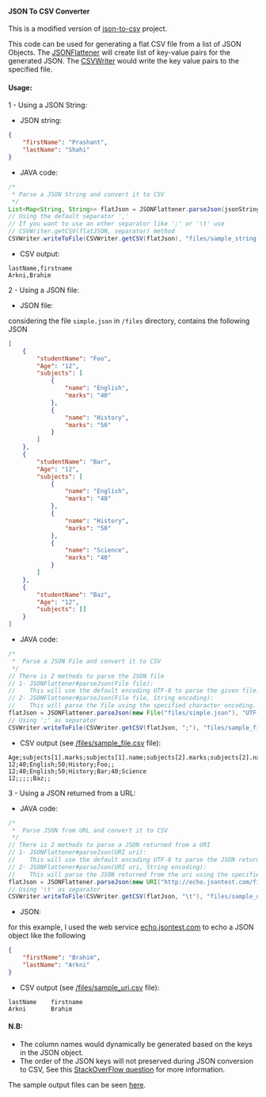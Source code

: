 #### JSON To CSV Converter

This is a modified version of [json-to-csv](https://github.com/SEL-Columbia/json-to-csv) project.

This code can be used for generating a flat CSV file from a list of JSON Objects.
The [JSONFlattener](https://github.com/Arkni/json-to-csv/blob/master/src/main/java/org/jsontocsv/parser/JSONFlattener.java) will create list of key-value pairs for the generated JSON.
The [CSVWriter](https://github.com/Arkni/json-to-csv/blob/master/src/main/java/org/jsontocsv/writer/CSVWriter.java) would write the key value pairs to the specified file.

#### Usage:

1 - Using a JSON String:

- JSON string:
```json
{
	"firstName": "Prashant",
	"lastName": "Shahi"
}
```

- JAVA code:
```java
/*
 * Parse a JSON String and convert it to CSV
 */
List<Map<String, String>> flatJson = JSONFlattener.parseJson(jsonString);
// Using the default separator ','
// If you want to use an other separator like ';' or '\t' use
// CSVWriter.getCSV(flatJSON, separator) method
CSVWriter.writeToFile(CSVWriter.getCSV(flatJson), "files/sample_string.csv");
```

- CSV output:
```csv
lastName,firstname
Arkni,Brahim
```
2 - Using a JSON file:

- JSON file:

considering the file `simple.json` in `/files` directory, contains the following JSON
```json
[
    {
        "studentName": "Foo",
        "Age": "12",
        "subjects": [
            {
                "name": "English",
                "marks": "40"
            },
            {
                "name": "History",
                "marks": "50"
            }
        ]
    },
    {
        "studentName": "Bar",
        "Age": "12",
        "subjects": [
            {
                "name": "English",
                "marks": "40"
            },
            {
                "name": "History",
                "marks": "50"
            },
            {
                "name": "Science",
                "marks": "40"
            }
        ]
    },
    {
        "studentName": "Baz",
        "Age": "12",
        "subjects": []
    }
]
```

- JAVA code:
```java
/*
 *  Parse a JSON File and convert it to CSV
 */
// There is 2 methods to parse the JSON file
// 1- JSONFlattener#parseJson(File file):
//    This will use the default encoding UTF-8 to parse the given file.
// 2- JSONFlattener#parseJson(File file, String encoding):
//    This will parse the file using the specified character encoding.
flatJson = JSONFlattener.parseJson(new File("files/simple.json"), "UTF-8");
// Using ';' as separator
CSVWriter.writeToFile(CSVWriter.getCSV(flatJson, ";"), "files/sample_file.csv");
```
- CSV output (see [/files/sample_file.csv](https://github.com/Arkni/json-to-csv/blob/master/files/sample_file.csv) file):
```csv
Age;subjects[1].marks;subjects[1].name;subjects[2].marks;subjects[2].name;studentName;subjects[3].marks;subjects[3].name
12;40;English;50;History;Foo;;
12;40;English;50;History;Bar;40;Science
12;;;;;Baz;;
```

3 - Using a JSON returned from a URL:

- JAVA code:
```java
/*
 *  Parse JSON from URL and convert it to CSV
 */
// There is 2 methods to parse a JSON returned from a URI
// 1- JSONFlattener#parseJson(URI uri):
//    This will use the default encoding UTF-8 to parse the JSON returned from the given uri.
// 2- JSONFlattener#parseJson(URI uri, String encoding):
//    This will parse the JSON returned from the uri using the specified character encoding.
flatJson = JSONFlattener.parseJson(new URI("http://echo.jsontest.com/firstname/Brahim/lastName/Arkni"));
// Using '\t' as separator
CSVWriter.writeToFile(CSVWriter.getCSV(flatJson, "\t"), "files/sample_uri.csv");
```

- JSON:

for this example, I used the web service [echo.jsontest.com](http://echo.jsontest.com) to echo a JSON object like the following
```json
{
	"firstName": "Brahim",
	"lastName": "Arkni"
}
```

- CSV output (see [/files/sample_uri.csv](https://github.com/Arkni/json-to-csv/blob/master/files/sample_file.csv) file):
```csv
lastName	firstname
Arkni		Brahim
```

#### N.B:
- The column names would dynamically be generated based on the keys in the JSON object.
- The order of the JSON keys will not preserved during JSON conversion to CSV, See this [StackOverFlow question](http://stackoverflow.com/questions/4515676/keep-the-order-of-the-json-keys-during-json-conversion-to-csv) for more information.


The sample output files can be seen [here](https://github.com/Arkni/json-to-csv/blob/master/files).
